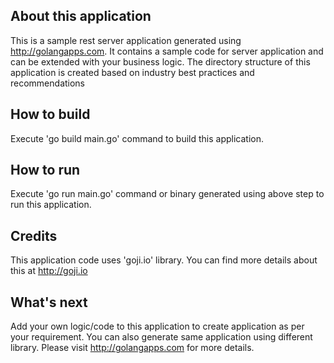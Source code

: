 
## About this application
This is a sample rest server application generated using http://golangapps.com.  It contains a sample code for server application and can be extended with your business logic. The directory structure of this application is created based on industry best practices and recommendations

## How to build
Execute 'go build main.go' command to build this application.

## How to run
Execute 'go run main.go' command or binary generated using above step to run this application.

## Credits
This application code uses 'goji.io' library. You can find more details about this at http://goji.io

## What's next
Add your own logic/code to this application to create application as per your requirement. You can also generate same application using different library. Please visit http://golangapps.com for more details.
 